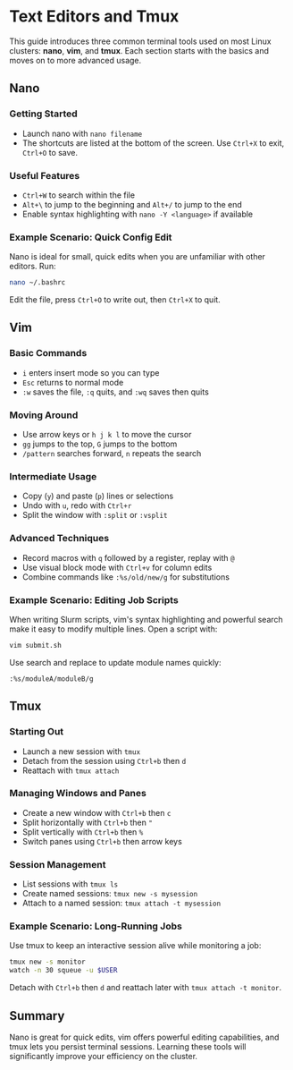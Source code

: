 # Text Editors and Tmux

This guide introduces three common terminal tools used on most Linux clusters: **nano**, **vim**, and **tmux**. Each section starts with the basics and moves on to more advanced usage.

## Nano

### Getting Started

- Launch nano with `nano filename`
- The shortcuts are listed at the bottom of the screen. Use `Ctrl+X` to exit, `Ctrl+O` to save.

### Useful Features

- `Ctrl+W` to search within the file
- `Alt+\` to jump to the beginning and `Alt+/` to jump to the end
- Enable syntax highlighting with `nano -Y <language>` if available

### Example Scenario: Quick Config Edit

Nano is ideal for small, quick edits when you are unfamiliar with other editors. Run:

```bash
nano ~/.bashrc
```
Edit the file, press `Ctrl+O` to write out, then `Ctrl+X` to quit.

## Vim

### Basic Commands

- `i` enters insert mode so you can type
- `Esc` returns to normal mode
- `:w` saves the file, `:q` quits, and `:wq` saves then quits

### Moving Around

- Use arrow keys or `h j k l` to move the cursor
- `gg` jumps to the top, `G` jumps to the bottom
- `/pattern` searches forward, `n` repeats the search

### Intermediate Usage

- Copy (`y`) and paste (`p`) lines or selections
- Undo with `u`, redo with `Ctrl+r`
- Split the window with `:split` or `:vsplit`

### Advanced Techniques

- Record macros with `q` followed by a register, replay with `@`
- Use visual block mode with `Ctrl+v` for column edits
- Combine commands like `:%s/old/new/g` for substitutions

### Example Scenario: Editing Job Scripts

When writing Slurm scripts, vim's syntax highlighting and powerful search make it easy to modify multiple lines. Open a script with:

```bash
vim submit.sh
```
Use search and replace to update module names quickly:

```vim
:%s/moduleA/moduleB/g
```

## Tmux

### Starting Out

- Launch a new session with `tmux`
- Detach from the session using `Ctrl+b` then `d`
- Reattach with `tmux attach`

### Managing Windows and Panes

- Create a new window with `Ctrl+b` then `c`
- Split horizontally with `Ctrl+b` then `"`
- Split vertically with `Ctrl+b` then `%`
- Switch panes using `Ctrl+b` then arrow keys

### Session Management

- List sessions with `tmux ls`
- Create named sessions: `tmux new -s mysession`
- Attach to a named session: `tmux attach -t mysession`

### Example Scenario: Long-Running Jobs

Use tmux to keep an interactive session alive while monitoring a job:

```bash
tmux new -s monitor
watch -n 30 squeue -u $USER
```
Detach with `Ctrl+b` then `d` and reattach later with `tmux attach -t monitor`.

## Summary

Nano is great for quick edits, vim offers powerful editing capabilities, and tmux lets you persist terminal sessions. Learning these tools will significantly improve your efficiency on the cluster.
